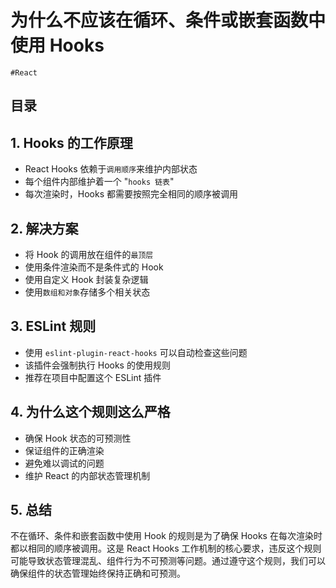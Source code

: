 
# 为什么不应该在循环、条件或嵌套函数中使用 Hooks

`#React` 


## 目录
<!-- toc -->
 ## 1. Hooks 的工作原理 

- React Hooks 依赖于`调用顺序`来维护内部状态
- 每个组件内部维护着一个 "`hooks 链表`"
- 每次渲染时，Hooks 都需要按照完全相同的顺序被调用

## 2. 解决方案

- 将 Hook 的调用放在组件的`最顶层`
- 使用条件渲染而不是条件式的 Hook
- 使用自定义 Hook 封装复杂逻辑
- 使用`数组和对象`存储多个相关状态

## 3. ESLint 规则

- 使用 `eslint-plugin-react-hooks` 可以自动检查这些问题
- 该插件会强制执行 Hooks 的使用规则
- 推荐在项目中配置这个 ESLint 插件

## 4. 为什么这个规则这么严格

- 确保 Hook 状态的可预测性
- 保证组件的正确渲染
- 避免难以调试的问题
- 维护 React 的内部状态管理机制

## 5. 总结

不在循环、条件和嵌套函数中使用 Hook 的规则是为了确保 Hooks 在每次渲染时都以相同的顺序被调用。这是 React Hooks 工作机制的核心要求，违反这个规则可能导致状态管理混乱、组件行为不可预测等问题。通过遵守这个规则，我们可以确保组件的状态管理始终保持正确和可预测。